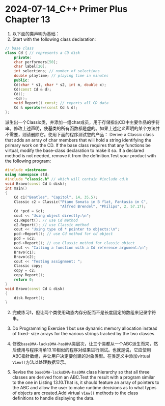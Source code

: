 # 2024-07-14_C++ Primer Plus Chapter 13

1. 以下面的类声明为基础：
1. Start with the following class declaration:

```cpp
// base class
class Cd { // represents a CD disk
    private:
    char performers[50];
    char label[20];
    int selections; // number of selections
    double playtime; // playing time in minutes
    public:
    Cd(char * s1, char * s2, int n, double x);
    Cd(const Cd & d);
    Cd();
    ~Cd();
    void Report() const; // reports all CD data
    Cd & operator=(const Cd & d);
};
```

派生出一个Classic类，并添加一组char成员，用于存储指出CD中主要作品的字符串。修改上述声明，使基类的所有函数都是虚的。如果上述定义声明的某个方法并不需要，则请删除它。使用下面的程序测试您的产品：
Derive a Classic class that adds an array of char members that will hold a string identifying the primary work on the CD. If the base class requires that any functions be virtual, modify the base-class declaration to make it so. If a declared method is not needed, remove it from the definition.Test your product with the following program:

```cpp
#include <iostream>
using namespace std;
#include "classic.h" // which will contain #include cd.h
void Bravo(const Cd & disk);
int main()
{
    Cd c1("Beatles", "Capitol", 14, 35.5);
    Classic c2 = Classic("Piano Sonata in B flat, Fantasia in C",
                         "Alfred Brendel", "Philips", 2, 57.17);
    Cd *pcd = &c1;
    cout << "Using object directly:\n";
    c1.Report(); // use Cd method
    c2.Report(); // use Classic method
    cout << "Using type cd * pointer to objects:\n";
    pcd->Report(); // use Cd method for cd object
    pcd = &c2;
    pcd->Report(); // use Classic method for classic object
    cout << "Calling a function with a Cd reference argument:\n";
    Bravo(c1);
    Bravo(c2);
    cout << "Testing assignment: ";
    Classic copy;
    copy = c2;
    copy.Report();
    return 0;
}
void Bravo(const Cd & disk)
{
    disk.Report();
}
```

2. 完成练习1，但让两个类使用动态内存分配而不是长度固定的数组来记录字符串。
2. Do Programming Exercise 1 but use dynamic memory allocation instead of fixed- size arrays for the various strings tracked by the two classes.

3. 修改`baseDMA-lacksDMA-hasDMA`类层次，让三个类都从一个ABC派生而来，然后使用与程序清单13.10相似的程序对结果进行测试。也就是说，它应使用ABC指针数组，并让用户决定要创建的对象类型。在类定义中添加virtual `View()`方法以处理数据显示。
3. Revise the `baseDMA-lacksDMA-hasDMA` class hierarchy so that all three classes are derived from an ABC.Test the result with a program similar to the one in Listing 13.10.That is, it should feature an array of pointers to the ABC and allow the user to make runtime decisions as to what types of objects are created.Add virtual `View()` methods to the class definitions to handle displaying the data.
